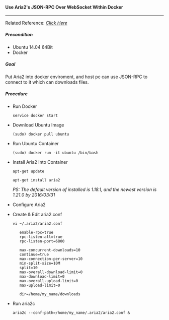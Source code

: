 #### Use Aria2's JSON-RPC Over WebSocket Within Docker

***

Related Reference: [*Click Here*](https://aria2.github.io/manual/en/html/aria2c.html#rpc-interface)

##### Precondition
+ Ubuntu 14.04 64Bit
+ Docker

##### Goal
Put Aria2 into docker enviroment, and host pc can use JSON-RPC to connect to it which can downloads files.

##### Procedure
+ Run Docker<p>
`service docker start`<p>

+ Download Ubuntu Image<p>
`(sudo) docker pull ubuntu`<p>

+ Run Ubuntu Container<p>
`(sudo) docker run -it ubuntu /bin/bash`<p>

+ Install Aria2 Into Container<p>
`apt-get update`<p>
`apt-get install aria2`<p>
*PS: The default version of installed is 1.18.1, and the newest version is 1.21.0 by 2016/03/31*<p>

+ Configure Aria2<p>
 - Create & Edit aria2.conf<p>
 `vi ~/.aria2/aria2.conf`<p>

          enable-rpc=true
          rpc-listen-all=true
          rpc-listen-port=6800
          
          max-concurrent-downloads=10
          continue=true
          max-connection-per-server=10
          min-split-size=10M
          split=10
          max-overall-download-limit=0
          max-download-limit=0
          max-overall-upload-limit=0
          max-upload-limit=0
          
          dir=/home/my_name/downloads

 - Run aria2c<p>
 `aria2c --conf-path=/home/my_name/.aria2/aria2.conf &`<p>
